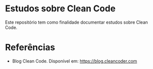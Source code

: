 # Estudos sobre Clean Code

Este repositório tem como finalidade documentar estudos sobre Clean Code.


# Referências
- Blog Clean Code. Disponível em: https://blog.cleancoder.com

